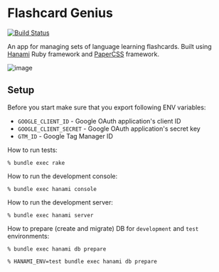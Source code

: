 # Flashcard Genius
[![Build Status](https://travis-ci.com/Bajena/flashcard-genius.svg?branch=master)](https://travis-ci.com/Bajena/flashcard-genius)

An app for managing sets of language learning flashcards. Built using [Hanami](https://guides.hanamirb.org/) Ruby framework and [PaperCSS](https://www.getpapercss.com/) framework.

![image](https://user-images.githubusercontent.com/5732023/88967360-fdf3a600-d2ad-11ea-93c5-4cc5c11d43a0.png)

## Setup

Before you start make sure that you export following ENV variables:
- `GOOGLE_CLIENT_ID` - Google OAuth application's client ID
- `GOOGLE_CLIENT_SECRET` - Google OAuth application's secret key
- `GTM_ID` - Google Tag Manager ID

How to run tests:

```
% bundle exec rake
```

How to run the development console:

```
% bundle exec hanami console
```

How to run the development server:

```
% bundle exec hanami server
```

How to prepare (create and migrate) DB for `development` and `test` environments:

```
% bundle exec hanami db prepare

% HANAMI_ENV=test bundle exec hanami db prepare
```

